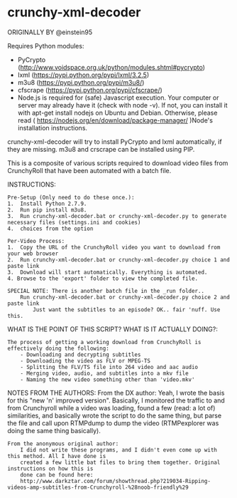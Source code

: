 crunchy-xml-decoder
===================
ORIGINALLY BY @einstein95

Requires Python modules:
- PyCrypto (http://www.voidspace.org.uk/python/modules.shtml#pycrypto)
- lxml (https://pypi.python.org/pypi/lxml/3.2.5)
- m3u8 (https://pypi.python.org/pypi/m3u8/)
- cfscrape (https://pypi.python.org/pypi/cfscrape/)
- Node.js is required for (safe) Javascript execution.
	Your computer or server may already have it (check with node -v). If not, you can install it with apt-get install 
	nodejs on Ubuntu and Debian. Otherwise, please read ( https://nodejs.org/en/download/package-manager/ )Node's installation instructions.

crunchy-xml-decoder will try to install PyCrypto and lxml automatically,
if they are missing. m3u8 and crscrape can be installed using PIP.


This is a composite of various scripts required to download video files from CrunchyRoll 
that have been automated with a batch file.


INSTRUCTIONS:

    Pre-Setup (Only need to do these once.):
    1.  Install Python 2.7.9.
    2.  Run pip install m3u8.
    3.  Run crunchy-xml-decoder.bat or crunchy-xml-decoder.py to generate necessary files (settings.ini and cookies)
    4.  choices	from the option 

    Per-Video Process:
    1.  Copy the URL of the CrunchyRoll video you want to download from your web browser
    2.  Run crunchy-xml-decoder.bat or crunchy-xml-decoder.py choice 1 and paste link
    3.  Download will start automatically. Everything is automated.
    4. Browse to the 'export' folder to view the completed file.

    SPECIAL NOTE: There is another batch file in the _run folder..
        Run crunchy-xml-decoder.bat or crunchy-xml-decoder.py choice 2 and paste link
            Just want the subtitles to an episode? OK.. fair 'nuff. Use this.


WHAT IS THE POINT OF THIS SCRIPT? WHAT IS IT ACTUALLY DOING?:

    The process of getting a working download from CrunchyRoll is effectively doing the following:
        - Downloading and decrypting subtitles
        - Downloading the video as FLV or MPEG-TS
        - Splitting the FLV/TS file into 264 video and aac audio
        - Merging video, audio, and subtitles into a mkv file
        - Naming the new video something other than 'video.mkv'


NOTES FROM THE AUTHORS:
    From the DX author:
        Yeah, I wrote the basis for this "new 'n' improved version". Basically, I monitored the traffic
        to and from Crunchyroll while a video was loading, found a few (read: a lot of) similarities, and
        basically wrote the script to do the same thing, but parse the file and call upon RTMPdump to
        dump the video (RTMPexplorer was doing the same thing basically).

    From the anonymous original author:
        I did not write these programs, and I didn't even come up with this method. All I have done is 
        created a few little bat files to bring them together. Original instructions on how this is 
        done can be found here: 
        http://www.darkztar.com/forum/showthread.php?219034-Ripping-videos-amp-subtitles-from-Crunchyroll-%28noob-friendly%29
